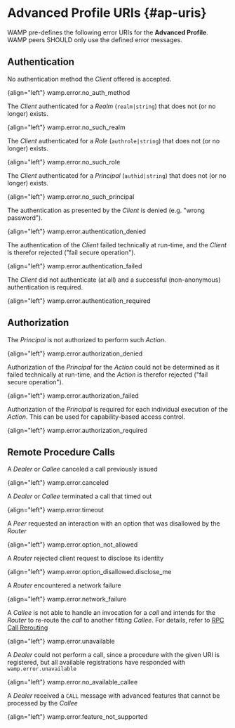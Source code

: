 # Advanced Profile URIs {#ap-uris}

WAMP pre-defines the following error URIs for the **Advanced Profile**. WAMP peers SHOULD only use the defined error messages.

## Authentication

No authentication method the *Client* offered is accepted.

{align="left"}
        wamp.error.no_auth_method

The *Client* authenticated for a *Realm* (`realm|string`) that does not (or no longer) exists.

{align="left"}
        wamp.error.no_such_realm

The *Client* authenticated for a *Role* (`authrole|string`) that does not (or no longer) exists.

{align="left"}
        wamp.error.no_such_role

The *Client* authenticated for a *Principal* (`authid|string`) that does not (or no longer) exists.

{align="left"}
        wamp.error.no_such_principal

The authentication as presented by the *Client* is denied (e.g. "wrong password").

{align="left"}
        wamp.error.authentication_denied

The authentication of the *Client* failed technically at run-time, and the *Client* is therefor rejected ("fail secure operation").

{align="left"}
        wamp.error.authentication_failed

The *Client* did not authenticate (at all) and a successful (non-anonymous) authentication is required.

{align="left"}
        wamp.error.authentication_required

## Authorization

The *Principal* is not authorized to perform such *Action*.

{align="left"}
        wamp.error.authorization_denied

Authorization of the *Principal* for the *Action* could not be determined as it failed technically at run-time, and the *Action* is therefor rejected ("fail secure operation").

{align="left"}
        wamp.error.authorization_failed

Authorization of the *Principal* is required for each individual execution of the *Action*. This can be used for capability-based access control.

{align="left"}
        wamp.error.authorization_required

## Remote Procedure Calls

A *Dealer* or *Callee* canceled a call previously issued

{align="left"}
        wamp.error.canceled

A *Dealer* or *Callee* terminated a call that timed out

{align="left"}
        wamp.error.timeout

A *Peer* requested an interaction with an option that was disallowed by the *Router*

{align="left"}
        wamp.error.option_not_allowed

A *Router* rejected client request to disclose its identity

{align="left"}
        wamp.error.option_disallowed.disclose_me

A *Router* encountered a network failure

{align="left"}
        wamp.error.network_failure

A *Callee* is not able to handle an invocation for a *call* and intends for the *Router* to re-route the *call* to another fitting *Callee*. For details, refer to [RPC Call Rerouting](ap_rpc_call_rerouting.md)

{align="left"}
        wamp.error.unavailable

A *Dealer* could not perform a call, since a procedure with the given URI is registered, but all available registrations have responded with `wamp.error.unavailable`

{align="left"}
        wamp.error.no_available_callee

A *Dealer* received a `CALL` message with advanced features that cannot be processed by the *Callee*

{align="left"}
        wamp.error.feature_not_supported

